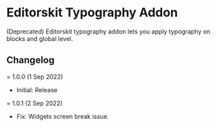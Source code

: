 # Editorskit Typography Addon

(Deprecated) Editorskit typography addon lets you apply typography on blocks and global level.

## Changelog

= 1.0.0 (1 Sep 2022)

- Initial: Release

= 1.0.1 (2 Sep 2022)

- Fix: Widgets screen break issue.
